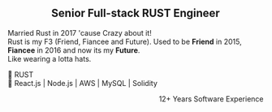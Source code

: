 <h2 align="center"> Senior Full-stack RUST Engineer </h2>

Married Rust in 2017 'cause Crazy about it! </br>
Rust is my F3 (Friend, Fiancee and Future). Used to be **Friend** in 2015, **Fiancee** in 2016 and now its my **Future**.</br>
Like wearing a lotta hats.

💖 RUST </br>
💎 React.js | Node.js | AWS | MySQL | Solidity

<p align="right">12+ Years Software Experience</p>

